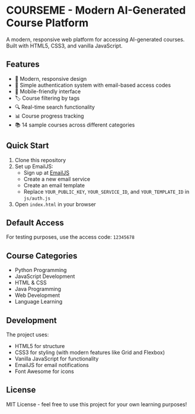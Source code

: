# COURSEME - Modern AI-Generated Course Platform

A modern, responsive web platform for accessing AI-generated courses. Built with HTML5, CSS3, and vanilla JavaScript.

## Features

- 🎨 Modern, responsive design
- 🔐 Simple authentication system with email-based access codes
- 📱 Mobile-friendly interface
- 🏷️ Course filtering by tags
- 🔍 Real-time search functionality
- 📊 Course progress tracking
- 📚 14 sample courses across different categories

## Quick Start

1. Clone this repository
2. Set up EmailJS:
   - Sign up at [EmailJS](https://www.emailjs.com/)
   - Create a new email service
   - Create an email template
   - Replace `YOUR_PUBLIC_KEY`, `YOUR_SERVICE_ID`, and `YOUR_TEMPLATE_ID` in `js/auth.js`
3. Open `index.html` in your browser

## Default Access

For testing purposes, use the access code: `12345678`

## Course Categories

- Python Programming
- JavaScript Development
- HTML & CSS
- Java Programming
- Web Development
- Language Learning

## Development

The project uses:

- HTML5 for structure
- CSS3 for styling (with modern features like Grid and Flexbox)
- Vanilla JavaScript for functionality
- EmailJS for email notifications
- Font Awesome for icons

## License

MIT License - feel free to use this project for your own learning purposes!

